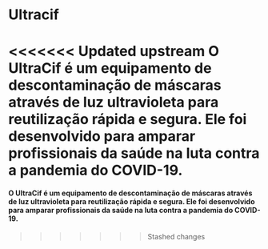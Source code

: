 # Ultracif
<<<<<<< Updated upstream
O UltraCif é um equipamento de descontaminação de máscaras através de luz ultravioleta para reutilização rápida e segura. Ele foi desenvolvido para amparar profissionais da saúde na luta contra a pandemia do COVID-19.
=======

#### O UltraCif é um equipamento de descontaminação de máscaras através de luz ultravioleta para reutilização rápida e segura. Ele foi desenvolvido para amparar profissionais da saúde na luta contra a pandemia do COVID-19.
>>>>>>> Stashed changes
